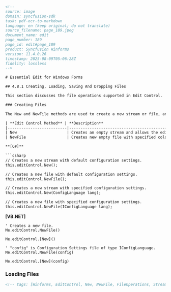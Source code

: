 ```html
<!-- 
source: image
domain: syncfusion-sdk
task: pdf-ocr-to-markdown
language: en (keep original; do not translate)
source_filename: page_189.jpeg
document_name: edit
page_number: 189
page_id: edit#page_189
product: Syncfusion Winforms
version: 11.4.0.26
timestamp: 2025-08-09T05:06:28Z
fidelity: lossless
-->

# Essential Edit for Windows Forms

## 4.8.1 Creating, Loading, Saving And Dropping Files

This section discusses the file operations supported in Edit Control.

### Creating Files

The New and NewFile methods are used to create a new stream or file, and optionally allow you to set the language to be used by specifying the appropriate configuration settings.

| **Edit Control Method** | **Description**                                                                 |
|--------------------------|--------------------------------------------------------------------------------|
| New                      | Creates an empty stream and allows the editor to for editing.                |
| NewFile                  | Creates new empty file with specified coloring.                               |

**[C#]**

```csharp
// Creates a new stream with default configuration settings.
this.editControl.New();

// Creates a new file with default configuration settings.
this.editControl.NewFile();

// Creates a new stream with specified configuration settings.
this.editControl.New(ConfigLanguage lang);

// Creates a new file with specified configuration settings.
this.editControl.NewFile(IConfigLanguage lang);
```

**[VB.NET]**

```vbnet
' Creates a new file.
Me.editControl.NewFile()

Me.editControl.[New]()

' "config" is Configuration Settings file of type IConfigLanguage.
Me.editControl.NewFile(config)

Me.editControl.[New](config)
```

### Loading Files
```html
<!-- tags: [Winforms, EditControl, New, NewFile, FileOperations, StreamCreation, LanguageConfiguration, C#, VB.NET] keywords: [creating files, edit control, default settings, configuration, language settings, new stream, new file, C# example, VB.NET example] -->
``` 
``` Contemporary
